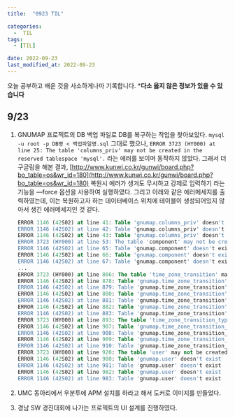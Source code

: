 ```yaml
---
title:  "0923 TIL" 

categories:
  -  TIL
tags:
  - [TIL]

date: 2022-09-23
last_modified_at: 2022-09-23
---
```


오늘 공부하고 배운 것을 사소하게나마 기록합니다. 
***다소 옳지 않은 정보가 있을 수 있습니다**

## 9/23

1. GNUMAP 프로젝트의 DB 백업 파일로 DB를 복구하는 작업을 찾아보았다. `mysql -u root -p DB명 < 백업파일명.sql` 그대로 했으나, 
`ERROR 3723 (HY000) at line 25: The table 'columns_priv' may not be created in the reserved tablespace 'mysql'.` 라는 에러를 보이며 동작하지 않았다. 그래서 더 구글링을 해본 결과, 
[http://www.kunwi.co.kr/gunwi/board.php?bo_table=os&wr_id=180](http://www.kunwi.co.kr/gunwi/board.php?bo_table=os&wr_id=180)
복원시 에러가 생겨도 무시하고 강제로 입력하기 라는 기능을 —force 옵션을 사용하여 실행하였다. 그리고 아래와 같은 에러메세지를 출력하였는데, 이는 복원하고자 하는 데이터베이스 위치에 테이블이 생성되어있지 않아서 생긴 에러메세지인 것 같다. 
    
    ```sql
    ERROR 1146 (42S02) at line 41: Table 'gnumap.columns_priv' doesn't exist
    ERROR 1146 (42S02) at line 42: Table 'gnumap.columns_priv' doesn't exist
    ERROR 1146 (42S02) at line 43: Table 'gnumap.columns_priv' doesn't exist
    ERROR 3723 (HY000) at line 53: The table 'component' may not be created in the reserved tablespace 'mysql'.
    ERROR 1146 (42S02) at line 65: Table 'gnumap.component' doesn't exist
    ERROR 1146 (42S02) at line 66: Table 'gnumap.component' doesn't exist
    ERROR 1146 (42S02) at line 67: Table 'gnumap.component' doesn't exist
    ...
    ERROR 3723 (HY000) at line 866: The table 'time_zone_transition' may not be created in the reserved tablespace 'mysql'.
    ERROR 1146 (42S02) at line 878: Table 'gnumap.time_zone_transition' doesn't exist
    ERROR 1146 (42S02) at line 879: Table 'gnumap.time_zone_transition' doesn't exist
    ERROR 1146 (42S02) at line 880: Table 'gnumap.time_zone_transition' doesn't exist
    ERROR 1146 (42S02) at line 881: Table 'gnumap.time_zone_transition' doesn't exist
    ERROR 1146 (42S02) at line 882: Table 'gnumap.time_zone_transition' doesn't exist
    ERROR 1146 (42S02) at line 883: Table 'gnumap.time_zone_transition' doesn't exist
    ERROR 3723 (HY000) at line 893: The table 'time_zone_transition_type' may not be created in the reserved tablespace 'mysql'.
    ERROR 1146 (42S02) at line 907: Table 'gnumap.time_zone_transition_type' doesn't exist
    ERROR 1146 (42S02) at line 908: Table 'gnumap.time_zone_transition_type' doesn't exist
    ERROR 1146 (42S02) at line 909: Table 'gnumap.time_zone_transition_type' doesn't exist
    ERROR 1146 (42S02) at line 910: Table 'gnumap.time_zone_transition_type' doesn't exist
    ERROR 3723 (HY000) at line 920: The table 'user' may not be created in the reserved tablespace 'mysql'.
    ERROR 1146 (42S02) at line 980: Table 'gnumap.user' doesn't exist
    ERROR 1146 (42S02) at line 981: Table 'gnumap.user' doesn't exist
    ERROR 1146 (42S02) at line 982: Table 'gnumap.user' doesn't exist
    ERROR 1146 (42S02) at line 983: Table 'gnumap.user' doesn't exist
    ```
    
2. UMC 동아리에서 우분투에 APM 설치를 하라고 해서 도커로 이미지를 만들었다. 
3. 경남 SW 경진대회에 나가는 프로젝트의 UI 설계를 진행하였다.